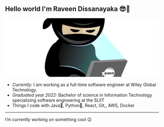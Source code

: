 ## Hello world I'm Raveen Dissanayaka 😎👋

![Banner Image](./ninja.jpg)
<!--
**RaveenDi/RaveenDi** is a ✨ _special_ ✨ repository because its `README.md` (this file) appears on your GitHub profile.
-->
 - <i>Currently:</i> I am working as a full-time software engineer at Wiley Global Technology.
 - <i>Graduated year 2022:</i> Bachelor of science in Information Technology specializing software engineering at the SLIIT
 - Things I code with Java🍵, Python🐍, React, Git,, AWS, Docker

----------------------------------------------------------------------------------------------------------------------------

I’m currently working on something cool 😉
